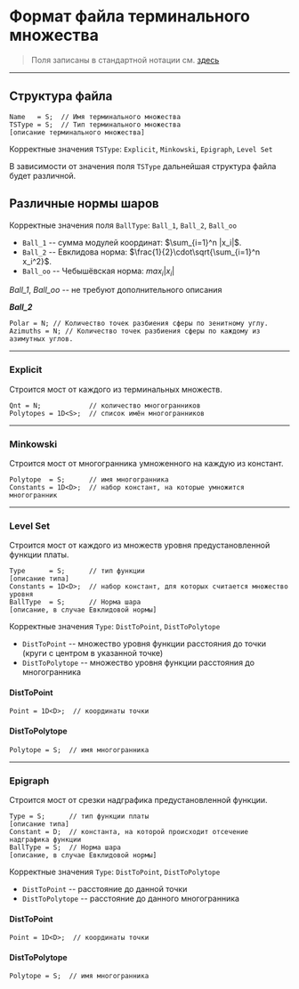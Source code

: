 # Формат файла терминального множества

> Поля записаны в стандартной нотации см. [здесь](../DataFormat.md)

---

## Структура файла
```
Name   = S;  // Имя терминального множества
TSType = S;  // Тип терминального множества
[описание терминального множества]
```

Корректные значения `TSType`: `Explicit`, `Minkowski`, `Epigraph`, `Level Set`

В зависимости от значения поля `TSType` дальнейшая структура файла будет различной.

## Различные нормы шаров

Корректные значения поля `BallType`: `Ball_1`, `Ball_2`, `Ball_oo`

* `Ball_1`  -- сумма модулей координат: $\sum_{i=1}^n |x_i|$.
* `Ball_2`  -- Евклидова норма: $\frac{1}{2}\cdot\sqrt{\sum_{i=1}^n x_i^2}$.
* `Ball_oo` -- Чебышёвская норма: $max_i{|x_i|}$

_Ball_1_, _Ball_oo_ -- не требуют дополнительного описания

**_Ball_2_**
```
Polar = N; // Количество точек разбиения сферы по зенитному углу.
Azimuths = N; // Количество точек разбиения сферы по каждому из азимутных углов.
```

---

### Explicit

Строится мост от каждого из терминальных множеств.
```
Qnt = N;            // количество многогранников
Polytopes = 1D<S>;  // список имён многогранников
```

---

### Minkowski

Строится мост от многогранника умноженного на каждую из констант.
```
Polytope  = S;      // имя многогранника
Constants = 1D<D>;  // набор констант, на которые умножится многогранник
```

---

### Level Set

Строится мост от каждого из множеств уровня предустановленной функции платы.

```
Type      = S;      // тип функции
[описание типа]
Constants = 1D<D>;  // набор констант, для которых считается множество уровня
BallType  = S;      // Норма шара
[описание, в случае Евклидовой нормы]
```

Корректные значения `Type`: `DistToPoint`, `DistToPolytope`
* `DistToPoint` -- множество уровня функции расстояния до точки (круги с центром в указанной точке)
* `DistToPolytope` -- множество уровня функции расстояния до многогранника

#### DistToPoint
```
Point = 1D<D>;  // координаты точки
```

#### DistToPolytope
```
Polytope = S;  // имя многогранника
```

---

### Epigraph

Строится мост от срезки надграфика предустановленной функции.

```
Type = S;      // тип функции платы
[описание типа]
Constant = D;  // константа, на которой происходит отсечение надграфика функции
BallType = S;  // Норма шара
[описание, в случае Евклидовой нормы]
```

Корректные значения `Type`: `DistToPoint`, `DistToPolytope`

* `DistToPoint` -- расстояние до данной точки
* `DistToPolytope` -- расстояние до данного многогранника

#### DistToPoint
```
Point = 1D<D>;  // координаты точки
```

#### DistToPolytope
```
Polytope = S;  // имя многогранника
```
